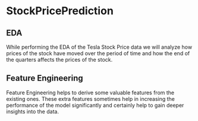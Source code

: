 # StockPricePrediction

## EDA 
While performing the EDA of the Tesla Stock Price data we will analyze how prices of the stock have moved over the period of time and how the end of the quarters affects the prices of the stock.

## Feature Engineering
Feature Engineering helps to derive some valuable features from the existing ones. These extra features sometimes help in increasing the performance of the model significantly and certainly help to gain deeper insights into the data.
